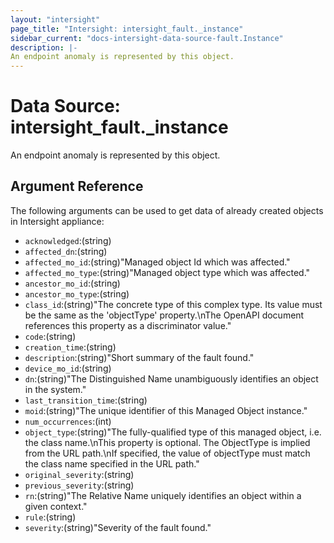 ```yaml
---
layout: "intersight"
page_title: "Intersight: intersight_fault._instance"
sidebar_current: "docs-intersight-data-source-fault.Instance"
description: |-
An endpoint anomaly is represented by this object.
---
```


# Data Source: intersight_fault._instance
An endpoint anomaly is represented by this object.
## Argument Reference
The following arguments can be used to get data of already created objects in Intersight appliance:
* `acknowledged`:(string)
* `affected_dn`:(string)
* `affected_mo_id`:(string)"Managed object Id which was affected."
* `affected_mo_type`:(string)"Managed object type which was affected."
* `ancestor_mo_id`:(string)
* `ancestor_mo_type`:(string)
* `class_id`:(string)"The concrete type of this complex type. Its value must be the same as the 'objectType' property.\nThe OpenAPI document references this property as a discriminator value."
* `code`:(string)
* `creation_time`:(string)
* `description`:(string)"Short summary of the fault found."
* `device_mo_id`:(string)
* `dn`:(string)"The Distinguished Name unambiguously identifies an object in the system."
* `last_transition_time`:(string)
* `moid`:(string)"The unique identifier of this Managed Object instance."
* `num_occurrences`:(int)
* `object_type`:(string)"The fully-qualified type of this managed object, i.e. the class name.\nThis property is optional. The ObjectType is implied from the URL path.\nIf specified, the value of objectType must match the class name specified in the URL path."
* `original_severity`:(string)
* `previous_severity`:(string)
* `rn`:(string)"The Relative Name uniquely identifies an object within a given context."
* `rule`:(string)
* `severity`:(string)"Severity of the fault found."
